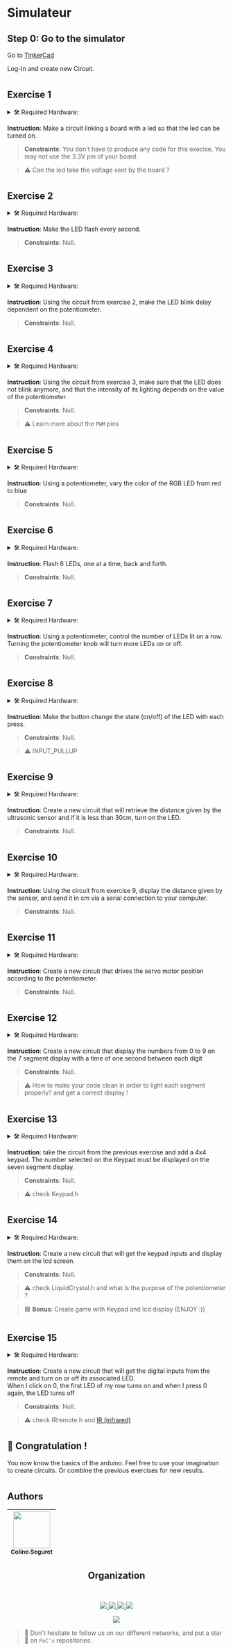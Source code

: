 # Simulateur

## Step 0: Go to the simulator

Go to [TinkerCad](https://www.tinkercad.com/)  
  
Log-In and create new Circuit.  

#

## Exercise 1

<details>
    <summary> 🛠️ Required Hardware:</summary>

![](../.simulateur-tinkercad/Arduino.png) ![](../.simulateur-tinkercad/Breadboard.png)  
![](../.simulateur-tinkercad/LED.png) ![](../.simulateur-tinkercad/resistor.png)
</details>  
  
**Instruction**: Make a circuit linking a board with a led so that the led can be turned on.  
  
>**Constraints**: You don't have to produce any code for this execise. You may not use the 3.3V pin of your board.  
  
>⚠️ Can the led take the voltage sent by the board ? 

#

## Exercise 2

<details>
    <summary> 🛠️ Required Hardware:</summary>

![](../.simulateur-tinkercad/Arduino.png) ![](../.simulateur-tinkercad/Breadboard.png)  
![](../.simulateur-tinkercad/LED.png) ![](../.simulateur-tinkercad/resistor.png) 

</details>  
  
**Instruction**: Make the LED flash every second.
  
>**Constraints**: Null.

#

## Exercise 3

<details>
    <summary> 🛠️ Required Hardware:</summary>

![](../.simulateur-tinkercad/Arduino.png) ![](../.simulateur-tinkercad/Breadboard.png)  
![](../.simulateur-tinkercad/LED.png) ![](../.simulateur-tinkercad/resistor.png)  
![](../.simulateur-tinkercad/potentiometer.png)


</details>  
  
**Instruction**: Using the circuit from exercise 2, make the LED blink delay dependent on the potentiometer.
  
>**Constraints**: Null.

#

## Exercise 4

<details>
    <summary> 🛠️ Required Hardware:</summary>

![](../.simulateur-tinkercad/Arduino.png) ![](../.simulateur-tinkercad/Breadboard.png)  
![](../.simulateur-tinkercad/LED.png) ![](../.simulateur-tinkercad/resistor.png)  
![](../.simulateur-tinkercad/potentiometer.png)


</details>  
  
**Instruction**: Using the circuit from exercise 3, make sure that the LED does not blink anymore, and that the intensity of its lighting depends on the value of the potentiometer.
  
>**Constraints**: Null.

>⚠️ Learn more about the `PWM` pins

#

## Exercise 5

<details>
    <summary> 🛠️ Required Hardware:</summary>

![](../.simulateur-tinkercad/Arduino.png) ![](../.simulateur-tinkercad/Breadboard.png)  
![](../.simulateur-tinkercad/LED_RGB.png) ![](../.simulateur-tinkercad/resistor.png)**x3**  
![](../.simulateur-tinkercad/potentiometer.png) 

</details>  
  
**Instruction**: Using a potentiometer, vary the color of the RGB LED from red to blue
  
>**Constraints**: Null.

#

## Exercise 6

<details>
    <summary> 🛠️ Required Hardware:</summary>

![](../.simulateur-tinkercad/Arduino.png) ![](../.simulateur-tinkercad/Breadboard.png)  
![](../.simulateur-tinkercad/LED.png)**x6**![](../.simulateur-tinkercad/resistor.png)**x6**

</details>  
  
**Instruction**: Flash 6 LEDs, one at a time, back and forth.
  
>**Constraints**: Null.

#

## Exercise 7

<details>
    <summary> 🛠️ Required Hardware:</summary>

![](../.simulateur-tinkercad/Arduino.png) ![](../.simulateur-tinkercad/Breadboard.png)  
![](../.simulateur-tinkercad/LED.png)**x6** ![](../.simulateur-tinkercad/resistor.png)**x6**  
![](../.simulateur-tinkercad/potentiometer.png)

</details>  
  
**Instruction**: Using a potentiometer, control the number of LEDs lit on a row. Turning the potentiometer knob will turn more LEDs on or off.
  
>**Constraints**: Null.

#

## Exercise 8

<details>
    <summary> 🛠️ Required Hardware:</summary>

![](../.simulateur-tinkercad/Arduino.png) ![](../.simulateur-tinkercad/Breadboard.png)  
![](../.simulateur-tinkercad/LED.png) ![](../.simulateur-tinkercad/resistor.png)  
![](../.simulateur-tinkercad/pushbutton.png)

</details>  
  
**Instruction**: Make the button change the state (on/off) of the LED with each press.
  
>**Constraints**: Null.

>⚠️ INPUT_PULLUP

#

## Exercise 9

<details>
    <summary> 🛠️ Required Hardware:</summary>

![](../.simulateur-tinkercad/Arduino.png) ![](../.simulateur-tinkercad/Breadboard.png)  
![](../.simulateur-tinkercad/LED.png) ![](../.simulateur-tinkercad/resistor.png)  
![](../.simulateur-tinkercad/Distancesensor.png)

</details>  
  
**Instruction**: Create a new circuit that will retrieve the distance given by the ultrasonic sensor and if it is less than 30cm, turn on the LED.
  
>**Constraints**: Null.

#

## Exercise 10

<details>
    <summary> 🛠️ Required Hardware:</summary>

![](../.simulateur-tinkercad/Arduino.png) ![](../.simulateur-tinkercad/Breadboard.png)  
![](../.simulateur-tinkercad/LED.png) ![](../.simulateur-tinkercad/resistor.png)  
![](../.simulateur-tinkercad/Distancesensor.png)

</details>  
  
**Instruction**: Using the circuit from exercise 9, display the distance given by the sensor, and send it in cm via a serial connection to your computer.
  
>**Constraints**: Null.

#

## Exercise 11

<details>
    <summary> 🛠️ Required Hardware:</summary>

![](../.simulateur-tinkercad/Arduino.png) ![](../.simulateur-tinkercad/Breadboard.png)  
![](../.simulateur-tinkercad/potentiometer.png) ![](../.simulateur-tinkercad/microServo.png)

</details>   

**Instruction**: Create a new circuit that drives the servo motor position according to the potentiometer. 
  
>**Constraints**: Null.

#

## Exercise 12

<details>
    <summary> 🛠️ Required Hardware:</summary>

![](../.simulateur-tinkercad/Arduino.png) ![](../.simulateur-tinkercad/Breadboard.png)  
![](../.simulateur-tinkercad/sevenSegment.png) ![](../.simulateur-tinkercad/resistor.png)**x2**

</details>   

**Instruction**: Create a new circuit that display the numbers from 0 to 9 on the 7 segment display with a time of one second between each digit
  
>**Constraints**: Null.  

>⚠️ How to make your code clean in order to light each segment properly? and get a correct display !

#

## Exercise 13

<details>
    <summary> 🛠️ Required Hardware:</summary>

![](../.simulateur-tinkercad/Arduino.png) ![](../.simulateur-tinkercad/Breadboard.png)  
![](../.simulateur-tinkercad/sevenSegment.png)  ![](../.simulateur-tinkercad/resistor.png)**x2**  
![](../.simulateur-tinkercad/Keypad4x4.png)

</details>   

**Instruction**: take the circuit from the previous exercise and add a 4x4 keypad. The number selected on the Keypad must be displayed on the seven segment display.
  
>**Constraints**: Null.  

>⚠️ check Keypad.h

#

## Exercise 14

<details>
    <summary> 🛠️ Required Hardware:</summary>

![](../.simulateur-tinkercad/Arduino.png) ![](../.simulateur-tinkercad/Breadboard.png)  
![](../.simulateur-tinkercad/resistor.png) ![](../.simulateur-tinkercad/potentiometer.png)  
![](../.simulateur-tinkercad/Keypad4x4.png) ![](../.simulateur-tinkercad/LCD16x2.png)

</details>   

**Instruction**: Create a new circuit that will get the keypad inputs and display them on the lcd screen.
  
>**Constraints**: Null.  

>⚠️ check LiquidCrystal.h and what is the purpose of the potentiometer ?

>:green_square: **Bonus**: Create game with Keypad and lcd display (ENJOY :))

#

## Exercise 15

<details>
    <summary> 🛠️ Required Hardware:</summary>

![](../.simulateur-tinkercad/Arduino.png) ![](../.simulateur-tinkercad/Breadboard.png)  
![](../.simulateur-tinkercad/LED.png)**x10** ![](../.simulateur-tinkercad/resistor.png)**x10**  
![](../.simulateur-tinkercad/IRsensor.png)  ![](../.simulateur-tinkercad/IRremote.png)
</details>   

**Instruction**: Create a new circuit that will get the digital inputs from the remote and turn on or off its associated LED.  
When I click on 0, the first LED of my row turns on and when I press 0 again, the LED turns off
  
>**Constraints**: Null.  

>⚠️ check IRremote.h and [IR (infrared)](https://learn.sparkfun.com/tutorials/ir-communication/all)

#

## 🎉 Congratulation !

You now know the basics of the arduino. Feel free to use your imagination to create circuits. Or combine the previous exercises for new results.

#

## Authors

| [<img src="https://github.com/Cleopha.png?size=85" width=85><br><sub>Coline Seguret</sub>](https://github.com/Cleopha) |
| :---: |
<h2 align=center>
Organization
</h2>
<br/>
<p align='center'>
    <a href="https://www.linkedin.com/company/pocinnovation/mycompany/">
        <img src="https://img.shields.io/badge/LinkedIn-0077B5?style=for-the-badge&logo=linkedin&logoColor=white">
    </a>
    <a href="https://www.instagram.com/pocinnovation/">
        <img src="https://img.shields.io/badge/Instagram-E4405F?style=for-the-badge&logo=instagram&logoColor=white">
    </a>
    <a href="https://twitter.com/PoCInnovation">
        <img src="https://img.shields.io/badge/Twitter-1DA1F2?style=for-the-badge&logo=twitter&logoColor=white">
    </a>
    <a href="https://discord.com/invite/Yqq2ADGDS7">
        <img src="https://img.shields.io/badge/Discord-7289DA?style=for-the-badge&logo=discord&logoColor=white">
    </a>
</p>
<p align=center>
    <a href="https://www.poc-innovation.fr/">
        <img src="https://img.shields.io/badge/WebSite-1a2b6d?style=for-the-badge&logo=GitHub Sponsors&logoColor=white">
    </a>
</p>

> :rocket: Don't hesitate to follow us on our different networks, and put a star 🌟 on `PoC's` repositories.